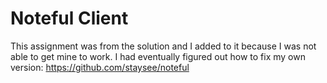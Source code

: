 # Noteful Client

This assignment was from the solution and I added to it because I was not able to get mine to work.
I had eventually figured out how to fix my own version: https://github.com/staysee/noteful